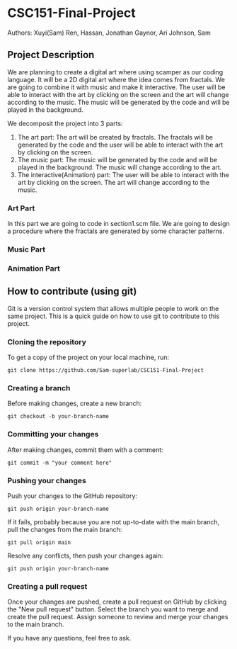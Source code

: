 # CSC151-Final-Project

Authors: Xuyi(Sam) Ren, Hassan, Jonathan Gaynor, Ari Johnson, Sam

## Project Description

We are planning to create a digital art where using scamper as our coding language. It will be a 2D digital art where the idea comes from fractals. We are going to combine it with music and make it interactive. The user will be able to interact with the art by clicking on the screen and the art will change according to the music. The music will be generated by the code and will be played in the background.

We decomposit the project into 3 parts:

1. The art part: The art will be created by fractals. The fractals will be generated by the code and the user will be able to interact with the art by clicking on the screen.
2. The music part: The music will be generated by the code and will be played in the background. The music will change according to the art.
3. The interactive(Animation) part: The user will be able to interact with the art by clicking on the screen. The art will change according to the music.

### Art Part

In this part we are going to code in section1.scm file. We are going to design a procedure where the fractals are generated by some character patterns.


### Music Part


### Animation Part



## How to contribute (using git)

Git is a version control system that allows multiple people to work on the same project. This is a quick guide on how to use git to contribute to this project.

### Cloning the repository

To get a copy of the project on your local machine, run:

```
git clone https://github.com/Sam-superlab/CSC151-Final-Project
```

### Creating a branch

Before making changes, create a new branch:

```
git checkout -b your-branch-name
```

### Committing your changes

After making changes, commit them with a comment:

```
git commit -m "your comment here"
```

### Pushing your changes

Push your changes to the GitHub repository:

```
git push origin your-branch-name
```

If it fails, probably because you are not up-to-date with the main branch, pull the changes from the main branch:

```
git pull origin main
```

Resolve any conflicts, then push your changes again:

```
git push origin your-branch-name
```

### Creating a pull request

Once your changes are pushed, create a pull request on GitHub by clicking the "New pull request" button. Select the branch you want to merge and create the pull request. Assign someone to review and merge your changes to the main branch.

If you have any questions, feel free to ask.

